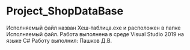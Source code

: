 # Project_ShopDataBase
Исполняемый файл назван Хеш-таблица.exe и расположен в папке Исполняемый файл.
Работа выполнена в среде Visual Studio 2019 на языке C#
Работу выполнил: Пашков Д.В.
